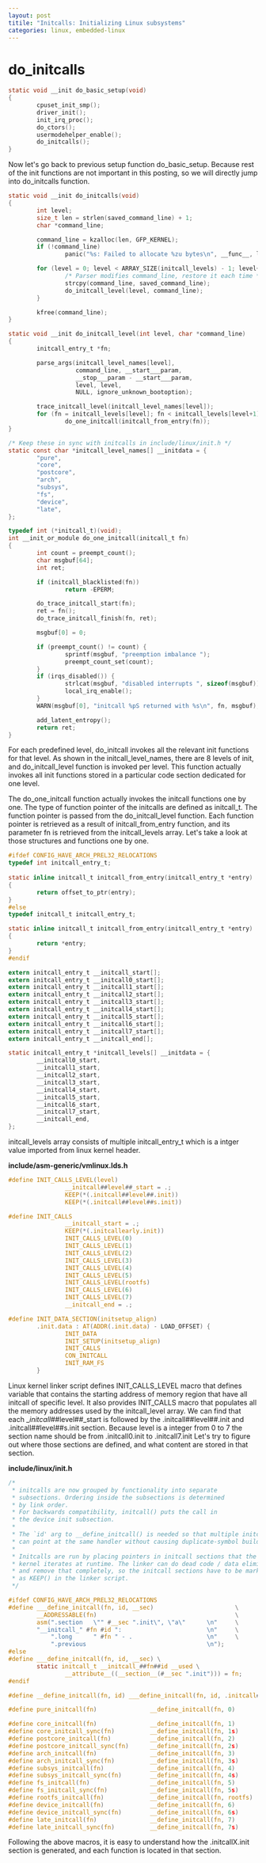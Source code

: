 ```yaml
---
layout: post
titile: "Initcalls: Initializing Linux subsystems"
categories: linux, embedded-linux
---
```


# do_initcalls
```c
static void __init do_basic_setup(void)
{
        cpuset_init_smp();
        driver_init();
        init_irq_proc();
        do_ctors();
        usermodehelper_enable();
        do_initcalls();
}
```
Now let's go back to previous setup function do_basic_setup.
Because rest of the init functions are not important in this posting,
so we will directly jump into do_initcalls function.


```c
static void __init do_initcalls(void)
{
        int level;
        size_t len = strlen(saved_command_line) + 1;
        char *command_line;

        command_line = kzalloc(len, GFP_KERNEL);
        if (!command_line)
                panic("%s: Failed to allocate %zu bytes\n", __func__, len);

        for (level = 0; level < ARRAY_SIZE(initcall_levels) - 1; level++) {
                /* Parser modifies command_line, restore it each time */
                strcpy(command_line, saved_command_line);
                do_initcall_level(level, command_line);
        }

        kfree(command_line);
}

static void __init do_initcall_level(int level, char *command_line)
{
        initcall_entry_t *fn;

        parse_args(initcall_level_names[level],
                   command_line, __start___param,
                   __stop___param - __start___param,
                   level, level,
                   NULL, ignore_unknown_bootoption);

        trace_initcall_level(initcall_level_names[level]);
        for (fn = initcall_levels[level]; fn < initcall_levels[level+1]; fn++)
                do_one_initcall(initcall_from_entry(fn));
}

/* Keep these in sync with initcalls in include/linux/init.h */
static const char *initcall_level_names[] __initdata = {
        "pure",
        "core",
        "postcore",
        "arch",
        "subsys",
        "fs",
        "device",
        "late",
};

typedef int (*initcall_t)(void);
int __init_or_module do_one_initcall(initcall_t fn)
{
        int count = preempt_count();
        char msgbuf[64];
        int ret;

        if (initcall_blacklisted(fn))
                return -EPERM;

        do_trace_initcall_start(fn);
        ret = fn();
        do_trace_initcall_finish(fn, ret);

        msgbuf[0] = 0;

        if (preempt_count() != count) {
                sprintf(msgbuf, "preemption imbalance ");
                preempt_count_set(count);
        }
        if (irqs_disabled()) {
                strlcat(msgbuf, "disabled interrupts ", sizeof(msgbuf));
                local_irq_enable();
        }
        WARN(msgbuf[0], "initcall %pS returned with %s\n", fn, msgbuf);

        add_latent_entropy();
        return ret;
}

```
For each predefined level, 
do_initcall invokes all the relevant init functions
for that level.
As shown in the initcall_level_names, 
there are 8 levels of init,
and do_initcall_level function is invoked per level. 
This function actually invokes all init functions
stored in a particular code section
dedicated for one level. 

The do_one_initcall function 
actually invokes the initcall functions one by one.
The type of function pointer of the initcalls 
are defined as initcall_t.
The function pointer is passed from the do_initcall_level function.
Each function pointer is retrieved as a result of 
initcall_from_entry function, and 
its parameter fn is retrieved
from the initcall_levels array.
Let's take a look at those structures and functions one by one.


```c
#ifdef CONFIG_HAVE_ARCH_PREL32_RELOCATIONS
typedef int initcall_entry_t;
        
static inline initcall_t initcall_from_entry(initcall_entry_t *entry)
{       
        return offset_to_ptr(entry);
}
#else
typedef initcall_t initcall_entry_t;

static inline initcall_t initcall_from_entry(initcall_entry_t *entry)
{       
        return *entry;
}
#endif  

extern initcall_entry_t __initcall_start[];
extern initcall_entry_t __initcall0_start[];
extern initcall_entry_t __initcall1_start[];
extern initcall_entry_t __initcall2_start[];
extern initcall_entry_t __initcall3_start[];
extern initcall_entry_t __initcall4_start[];
extern initcall_entry_t __initcall5_start[];
extern initcall_entry_t __initcall6_start[];
extern initcall_entry_t __initcall7_start[];
extern initcall_entry_t __initcall_end[];

static initcall_entry_t *initcall_levels[] __initdata = {
        __initcall0_start,
        __initcall1_start,
        __initcall2_start,
        __initcall3_start,
        __initcall4_start,
        __initcall5_start,
        __initcall6_start,
        __initcall7_start,
        __initcall_end,
};
```
initcall_levels array consists of multiple initcall_entry_t
which is a intger value 
imported from linux kernel header.


**include/asm-generic/vmlinux.lds.h**
```c
#define INIT_CALLS_LEVEL(level)                                         \
                __initcall##level##_start = .;                          \
                KEEP(*(.initcall##level##.init))                        \
                KEEP(*(.initcall##level##s.init))                       \

#define INIT_CALLS                                                      \
                __initcall_start = .;                                   \
                KEEP(*(.initcallearly.init))                            \
                INIT_CALLS_LEVEL(0)                                     \
                INIT_CALLS_LEVEL(1)                                     \
                INIT_CALLS_LEVEL(2)                                     \
                INIT_CALLS_LEVEL(3)                                     \
                INIT_CALLS_LEVEL(4)                                     \
                INIT_CALLS_LEVEL(5)                                     \
                INIT_CALLS_LEVEL(rootfs)                                \
                INIT_CALLS_LEVEL(6)                                     \
                INIT_CALLS_LEVEL(7)                                     \
                __initcall_end = .;

#define INIT_DATA_SECTION(initsetup_align)                              \
        .init.data : AT(ADDR(.init.data) - LOAD_OFFSET) {               \
                INIT_DATA                                               \
                INIT_SETUP(initsetup_align)                             \
                INIT_CALLS                                              \
                CON_INITCALL                                            \
                INIT_RAM_FS                                             \
        }
```
Linux kernel linker script defines 
INIT_CALLS_LEVEL macro that defines variable
that contains the starting address of 
memory region that have 
all initcall of specific level.
It also provides INIT_CALLS macro
that populates all the memory addresses 
used by the initcall_level array.
We can find that each __initcall_##level##_start is followed by the 
.initcall##level##.init and 
.initcall##level##s.init 
section.
Because level is a integer from 0 to 7
the section name should be 
from
.initcall0.init
to 
.initcall7.init
Let's try to figure out where those sections are defined,
and what content are stored in that section. 


**include/linux/init.h**
```c
/*
 * initcalls are now grouped by functionality into separate
 * subsections. Ordering inside the subsections is determined
 * by link order.
 * For backwards compatibility, initcall() puts the call in
 * the device init subsection.
 *
 * The `id' arg to __define_initcall() is needed so that multiple initcalls
 * can point at the same handler without causing duplicate-symbol build errors.
 *
 * Initcalls are run by placing pointers in initcall sections that the
 * kernel iterates at runtime. The linker can do dead code / data elimination
 * and remove that completely, so the initcall sections have to be marked
 * as KEEP() in the linker script.
 */

#ifdef CONFIG_HAVE_ARCH_PREL32_RELOCATIONS
#define ___define_initcall(fn, id, __sec)                       \
        __ADDRESSABLE(fn)                                       \
        asm(".section   \"" #__sec ".init\", \"a\"      \n"     \
        "__initcall_" #fn #id ":                        \n"     \
            ".long      " #fn " - .                     \n"     \
            ".previous                                  \n");
#else
#define ___define_initcall(fn, id, __sec) \
        static initcall_t __initcall_##fn##id __used \
                __attribute__((__section__(#__sec ".init"))) = fn;
#endif

#define __define_initcall(fn, id) ___define_initcall(fn, id, .initcall##id)

#define pure_initcall(fn)               __define_initcall(fn, 0)

#define core_initcall(fn)               __define_initcall(fn, 1)
#define core_initcall_sync(fn)          __define_initcall(fn, 1s)
#define postcore_initcall(fn)           __define_initcall(fn, 2)
#define postcore_initcall_sync(fn)      __define_initcall(fn, 2s)
#define arch_initcall(fn)               __define_initcall(fn, 3)
#define arch_initcall_sync(fn)          __define_initcall(fn, 3s)
#define subsys_initcall(fn)             __define_initcall(fn, 4)
#define subsys_initcall_sync(fn)        __define_initcall(fn, 4s)
#define fs_initcall(fn)                 __define_initcall(fn, 5)
#define fs_initcall_sync(fn)            __define_initcall(fn, 5s)
#define rootfs_initcall(fn)             __define_initcall(fn, rootfs)
#define device_initcall(fn)             __define_initcall(fn, 6)
#define device_initcall_sync(fn)        __define_initcall(fn, 6s)
#define late_initcall(fn)               __define_initcall(fn, 7)
#define late_initcall_sync(fn)          __define_initcall(fn, 7s)
```

Following the above macros,
it is easy to understand 
how the .initcallX.init section is generated, 
and each function is located in that section.

